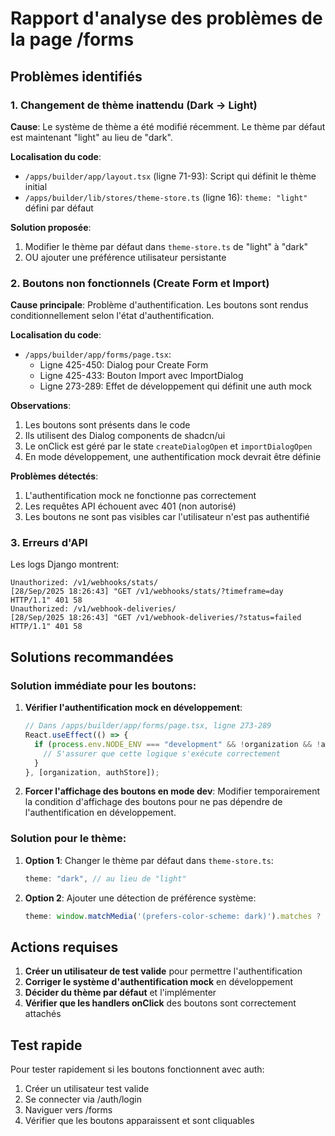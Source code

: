# Rapport d'analyse des problèmes de la page /forms

## Problèmes identifiés

### 1. Changement de thème inattendu (Dark → Light)

**Cause**: Le système de thème a été modifié récemment. Le thème par défaut est maintenant "light" au lieu de "dark".

**Localisation du code**:

- `/apps/builder/app/layout.tsx` (ligne 71-93): Script qui définit le thème initial
- `/apps/builder/lib/stores/theme-store.ts` (ligne 16): `theme: "light"` défini par défaut

**Solution proposée**:

1. Modifier le thème par défaut dans `theme-store.ts` de "light" à "dark"
2. OU ajouter une préférence utilisateur persistante

### 2. Boutons non fonctionnels (Create Form et Import)

**Cause principale**: Problème d'authentification. Les boutons sont rendus conditionnellement selon l'état d'authentification.

**Localisation du code**:

- `/apps/builder/app/forms/page.tsx`:
  - Ligne 425-450: Dialog pour Create Form
  - Ligne 425-433: Bouton Import avec ImportDialog
  - Ligne 273-289: Effet de développement qui définit une auth mock

**Observations**:

1. Les boutons sont présents dans le code
2. Ils utilisent des Dialog components de shadcn/ui
3. Le onClick est géré par le state `createDialogOpen` et `importDialogOpen`
4. En mode développement, une authentification mock devrait être définie

**Problèmes détectés**:

1. L'authentification mock ne fonctionne pas correctement
2. Les requêtes API échouent avec 401 (non autorisé)
3. Les boutons ne sont pas visibles car l'utilisateur n'est pas authentifié

### 3. Erreurs d'API

Les logs Django montrent:

```
Unauthorized: /v1/webhooks/stats/
[28/Sep/2025 18:26:43] "GET /v1/webhooks/stats/?timeframe=day HTTP/1.1" 401 58
Unauthorized: /v1/webhook-deliveries/
[28/Sep/2025 18:26:43] "GET /v1/webhook-deliveries/?status=failed HTTP/1.1" 401 58
```

## Solutions recommandées

### Solution immédiate pour les boutons:

1. **Vérifier l'authentification mock en développement**:

   ```typescript
   // Dans /apps/builder/app/forms/page.tsx, ligne 273-289
   React.useEffect(() => {
     if (process.env.NODE_ENV === "development" && !organization && !authStore.isLoading) {
       // S'assurer que cette logique s'exécute correctement
     }
   }, [organization, authStore]);
   ```

2. **Forcer l'affichage des boutons en mode dev**:
   Modifier temporairement la condition d'affichage des boutons pour ne pas dépendre de l'authentification en développement.

### Solution pour le thème:

1. **Option 1**: Changer le thème par défaut dans `theme-store.ts`:

   ```typescript
   theme: "dark", // au lieu de "light"
   ```

2. **Option 2**: Ajouter une détection de préférence système:
   ```typescript
   theme: window.matchMedia('(prefers-color-scheme: dark)').matches ? "dark" : "light",
   ```

## Actions requises

1. **Créer un utilisateur de test valide** pour permettre l'authentification
2. **Corriger le système d'authentification mock** en développement
3. **Décider du thème par défaut** et l'implémenter
4. **Vérifier que les handlers onClick** des boutons sont correctement attachés

## Test rapide

Pour tester rapidement si les boutons fonctionnent avec auth:

1. Créer un utilisateur test valide
2. Se connecter via /auth/login
3. Naviguer vers /forms
4. Vérifier que les boutons apparaissent et sont cliquables
